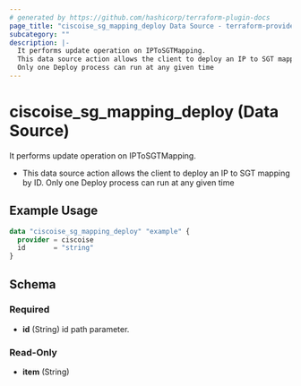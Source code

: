 ```yaml
---
# generated by https://github.com/hashicorp/terraform-plugin-docs
page_title: "ciscoise_sg_mapping_deploy Data Source - terraform-provider-ciscoise"
subcategory: ""
description: |-
  It performs update operation on IPToSGTMapping.
  This data source action allows the client to deploy an IP to SGT mapping by ID.
  Only one Deploy process can run at any given time
---
```


# ciscoise_sg_mapping_deploy (Data Source)

It performs update operation on IPToSGTMapping.

- This data source action allows the client to deploy an IP to SGT mapping by ID.
Only one Deploy process can run at any given time

## Example Usage

```terraform
data "ciscoise_sg_mapping_deploy" "example" {
  provider = ciscoise
  id       = "string"
}
```

<!-- schema generated by tfplugindocs -->
## Schema

### Required

- **id** (String) id path parameter.

### Read-Only

- **item** (String)


